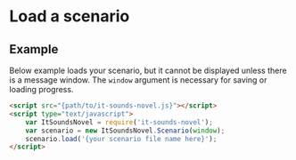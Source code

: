 Load a scenario
================================================================================

Example
--------------------------------------------------------------------------------

Below example loads your scenario, but it cannot be displayed
unless there is a message window.
The `window` argument is necessary for saving or loading progress.

```html
<script src="{path/to/it-sounds-novel.js}"></script>
<script type="text/javascript">
    var ItSoundsNovel = require('it-sounds-novel');
    var scenario = new ItSoundsNovel.Scenario(window);
    scenario.load('{your scenario file name here}');
</script>
```
